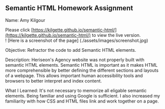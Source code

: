 ## Semantic HTML Homework Assignment

Name: Amy Kilgour

Please click [https://kilgette.github.io/semantic-html/](https://kilgette.github.io/semantic-html/) to view the live version.  
! [Here is a screenshot of the page] (./assets/images/screenshot.jpg)

Objective: Refractor the code to add Semantic HTML elements. 

Description: Heriseon's Agency website was not properly built with semantic HTML elements. 
Semantic HTML is important as it makes HTML more comprehensible by better defining the different
sections and layouts of a webpage. This allows important human accessibility tools and browsers 
to better interpret and index content. 

What I Learned: It's not necessary to memorize all eligable semantic elements. Being familiar
and using Google is sufficient. I also increased my familiarity with how CSS and HTML files 
link and work together on a page. 


